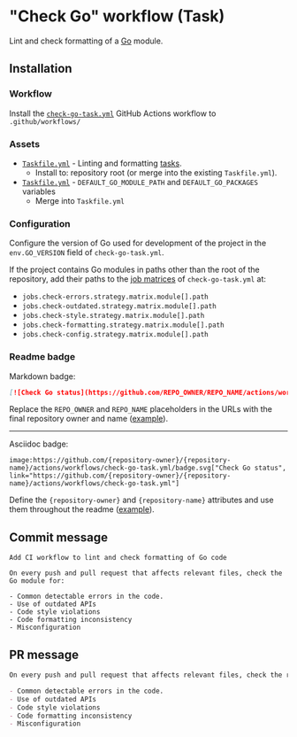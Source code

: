 # "Check Go" workflow (Task)

Lint and check formatting of a [Go](https://golang.org/) module.

## Installation

### Workflow

Install the [`check-go-task.yml`](check-go-task.yml) GitHub Actions workflow to `.github/workflows/`

### Assets

- [`Taskfile.yml`](assets/check-go-task/Taskfile.yml) - Linting and formatting [tasks](https://taskfile.dev/).
  - Install to: repository root (or merge into the existing `Taskfile.yml`).
- [`Taskfile.yml`](assets/go-task/Taskfile.yml) - `DEFAULT_GO_MODULE_PATH` and `DEFAULT_GO_PACKAGES` variables
  - Merge into `Taskfile.yml`

### Configuration

Configure the version of Go used for development of the project in the `env.GO_VERSION` field of `check-go-task.yml`.

If the project contains Go modules in paths other than the root of the repository, add their paths to the [job matrices](https://docs.github.com/en/actions/reference/workflow-syntax-for-github-actions#jobsjob_idstrategymatrix) of `check-go-task.yml` at:

- `jobs.check-errors.strategy.matrix.module[].path`
- `jobs.check-outdated.strategy.matrix.module[].path`
- `jobs.check-style.strategy.matrix.module[].path`
- `jobs.check-formatting.strategy.matrix.module[].path`
- `jobs.check-config.strategy.matrix.module[].path`

### Readme badge

Markdown badge:

```markdown
[![Check Go status](https://github.com/REPO_OWNER/REPO_NAME/actions/workflows/check-go-task.yml/badge.svg)](https://github.com/REPO_OWNER/REPO_NAME/actions/workflows/check-go-task.yml)
```

Replace the `REPO_OWNER` and `REPO_NAME` placeholders in the URLs with the final repository owner and name ([example](https://raw.githubusercontent.com/arduino-libraries/ArduinoIoTCloud/master/README.md)).

---

Asciidoc badge:

```adoc
image:https://github.com/{repository-owner}/{repository-name}/actions/workflows/check-go-task.yml/badge.svg["Check Go status", link="https://github.com/{repository-owner}/{repository-name}/actions/workflows/check-go-task.yml"]
```

Define the `{repository-owner}` and `{repository-name}` attributes and use them throughout the readme ([example](https://raw.githubusercontent.com/arduino-libraries/WiFiNINA/master/README.adoc)).

## Commit message

```
Add CI workflow to lint and check formatting of Go code

On every push and pull request that affects relevant files, check the Go module for:

- Common detectable errors in the code.
- Use of outdated APIs
- Code style violations
- Code formatting inconsistency
- Misconfiguration
```

## PR message

```markdown
On every push and pull request that affects relevant files, check the repository's [Go](https://golang.org/) module for:

- Common detectable errors in the code.
- Use of outdated APIs
- Code style violations
- Code formatting inconsistency
- Misconfiguration
```
